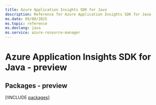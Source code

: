 ```yaml
---
title: Azure Application Insights SDK for Java
description: Reference for Azure Application Insights SDK for Java
ms.date: 09/08/2025
ms.topic: reference
ms.devlang: java
ms.service: azure-resource-manager
---
```

# Azure Application Insights SDK for Java - preview
## Packages - preview
[!INCLUDE [packages](application-insights-index.md)]